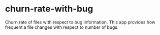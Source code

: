 # churn-rate-with-bug
Churn rate of files with respect to bug information. This app provides how frequent a file changes with respect to number of bugs.
